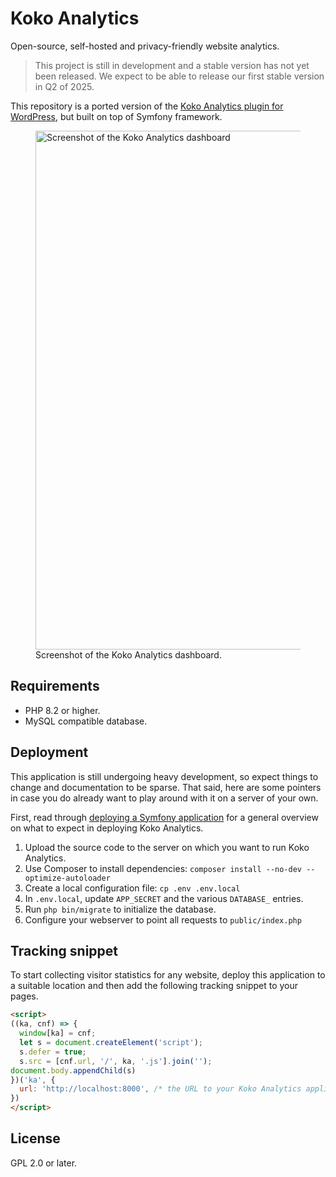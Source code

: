 # Koko Analytics

Open-source, self-hosted and privacy-friendly website analytics.

> This project is still in development and a stable version has not yet been released. We expect to be able to release our first stable version in Q2 of 2025.

This repository is a ported version of the [Koko Analytics plugin for WordPress](https://www.kokoanalytics.com/), but built on top of Symfony framework.

<figure>
  <img src="https://raw.githubusercontent.com/koko-analytics/standalone/main/public/screenshot.png" alt="Screenshot of the Koko Analytics dashboard" loading="lazy" width="830">
  <figcaption>Screenshot of the Koko Analytics dashboard.</figcaption>
</figure>


## Requirements

- PHP 8.2 or higher.
- MySQL compatible database.

## Deployment

This application is still undergoing heavy development, so expect things to change and documentation to be sparse. That said, here are some pointers in case you do already want to play around with it on a server of your own.

First, read through [deploying a Symfony application](https://symfony.com/doc/current/deployment.html) for a general overview on what to expect in deploying Koko Analytics.

1. Upload the source code to the server on which you want to run Koko Analytics.
1. Use Composer to install dependencies: `composer install --no-dev --optimize-autoloader`
1. Create a local configuration file: `cp .env .env.local`
1. In `.env.local`, update `APP_SECRET` and the various `DATABASE_` entries.
1. Run `php bin/migrate` to initialize the database.
1. Configure your webserver to point all requests to `public/index.php`


## Tracking snippet

To start collecting visitor statistics for any website, deploy this application to a suitable location and then add the following tracking snippet to your pages.

```html
<script>
((ka, cnf) => {
  window[ka] = cnf;
  let s = document.createElement('script');
  s.defer = true;
  s.src = [cnf.url, '/', ka, '.js'].join('');
document.body.appendChild(s)
})('ka', {
  url: 'http://localhost:8000', /* the URL to your Koko Analytics application instance */
})
</script>
```

## License

GPL 2.0 or later.
